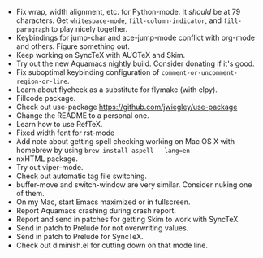 - Fix wrap, width alignment, etc. for Python-mode. It *should* be at 79
  characters. Get `whitespace-mode`, `fill-column-indicator`, and
  `fill-paragraph` to play nicely together.
- Keybindings for jump-char and ace-jump-mode conflict with
  org-mode and others. Figure something out.
- Keep working on SyncTeX with AUCTeX and Skim.
- Try out the new Aquamacs nightly build. Consider donating if it's good.
- Fix suboptimal keybinding configuration of
  `comment-or-uncomment-region-or-line`.
- Learn about flycheck as a substitute for flymake (with elpy).
- Fillcode package.
- Check out use-package https://github.com/jwiegley/use-package
- Change the README to a personal one.
- Learn how to use RefTeX.
- Fixed width font for rst-mode
- Add note about getting spell checking working on Mac OS X with
  homebrew by using `brew install aspell --lang=en`
- nxHTML package.
- Try out viper-mode.
- Check out automatic tag file switching.
- buffer-move and switch-window are very similar. Consider nuking one
  of them.
- On my Mac, start Emacs maximized or in fullscreen.
- Report Aquamacs crashing during crash report.
- Report and send in patches for getting Skim to work with SyncTeX.
- Send in patch to Prelude for not overwriting values.
- Send in patch to Prelude for SyncTeX.
- Check out diminish.el for cutting down on that mode line.
